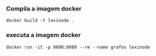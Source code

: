 ### Compila a imagem docker

```
docker build -t lexinode .
```

### executa a imagem docker

```
docker run -it -p 8080:8080 --rm --name grafos lexinode
```
